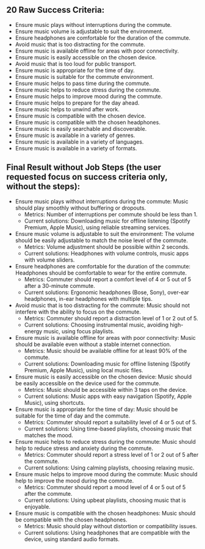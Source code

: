 ## 20 Raw Success Criteria:
- Ensure music plays without interruptions during the commute.
- Ensure music volume is adjustable to suit the environment.
- Ensure headphones are comfortable for the duration of the commute.
- Avoid music that is too distracting for the commute.
- Ensure music is available offline for areas with poor connectivity.
- Ensure music is easily accessible on the chosen device.
- Avoid music that is too loud for public transport.
- Ensure music is appropriate for the time of day.
- Ensure music is suitable for the commute environment.
- Ensure music helps to pass time during the commute.
- Ensure music helps to reduce stress during the commute.
- Ensure music helps to improve mood during the commute.
- Ensure music helps to prepare for the day ahead.
- Ensure music helps to unwind after work.
- Ensure music is compatible with the chosen device.
- Ensure music is compatible with the chosen headphones.
- Ensure music is easily searchable and discoverable.
- Ensure music is available in a variety of genres.
- Ensure music is available in a variety of languages.
- Ensure music is available in a variety of formats.

## Final Result without Job Steps (the user requested focus on success criteria only, without the steps):
- Ensure music plays without interruptions during the commute: Music should play smoothly without buffering or dropouts.
  - Metrics: Number of interruptions per commute should be less than 1.
  - Current solutions: Downloading music for offline listening (Spotify Premium, Apple Music), using reliable streaming services.
- Ensure music volume is adjustable to suit the environment: The volume should be easily adjustable to match the noise level of the commute.
  - Metrics: Volume adjustment should be possible within 2 seconds.
  - Current solutions: Headphones with volume controls, music apps with volume sliders.
- Ensure headphones are comfortable for the duration of the commute: Headphones should be comfortable to wear for the entire commute.
  - Metrics: Commuter should report a comfort level of 4 or 5 out of 5 after a 30-minute commute.
  - Current solutions: Ergonomic headphones (Bose, Sony), over-ear headphones, in-ear headphones with multiple tips.
- Avoid music that is too distracting for the commute: Music should not interfere with the ability to focus on the commute.
  - Metrics: Commuter should report a distraction level of 1 or 2 out of 5.
  - Current solutions: Choosing instrumental music, avoiding high-energy music, using focus playlists.
- Ensure music is available offline for areas with poor connectivity: Music should be available even without a stable internet connection.
  - Metrics: Music should be available offline for at least 90% of the commute.
  - Current solutions: Downloading music for offline listening (Spotify Premium, Apple Music), using local music files.
- Ensure music is easily accessible on the chosen device: Music should be easily accessible on the device used for the commute.
  - Metrics: Music should be accessible within 3 taps on the device.
  - Current solutions: Music apps with easy navigation (Spotify, Apple Music), using shortcuts.
- Ensure music is appropriate for the time of day: Music should be suitable for the time of day and the commute.
  - Metrics: Commuter should report a suitability level of 4 or 5 out of 5.
  - Current solutions: Using time-based playlists, choosing music that matches the mood.
- Ensure music helps to reduce stress during the commute: Music should help to reduce stress and anxiety during the commute.
  - Metrics: Commuter should report a stress level of 1 or 2 out of 5 after the commute.
  - Current solutions: Using calming playlists, choosing relaxing music.
- Ensure music helps to improve mood during the commute: Music should help to improve the mood during the commute.
  - Metrics: Commuter should report a mood level of 4 or 5 out of 5 after the commute.
  - Current solutions: Using upbeat playlists, choosing music that is enjoyable.
- Ensure music is compatible with the chosen headphones: Music should be compatible with the chosen headphones.
  - Metrics: Music should play without distortion or compatibility issues.
  - Current solutions: Using headphones that are compatible with the device, using standard audio formats.
